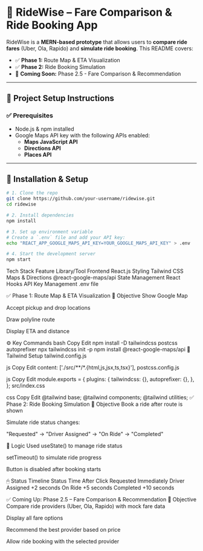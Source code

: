 # 🚖 RideWise – Fare Comparison & Ride Booking App

RideWise is a **MERN-based prototype** that allows users to **compare ride fares** (Uber, Ola, Rapido) and **simulate ride booking**. This README covers:

- ✅ **Phase 1:** Route Map & ETA Visualization  
- ✅ **Phase 2:** Ride Booking Simulation  
- 🚧 **Coming Soon:** Phase 2.5 - Fare Comparison & Recommendation

---

## 🚀 Project Setup Instructions

### ✅ Prerequisites

- Node.js & npm installed
- Google Maps API key with the following APIs enabled:
  - **Maps JavaScript API**
  - **Directions API**
  - **Places API**

---

## 🧱 Installation & Setup

```bash
# 1. Clone the repo
git clone https://github.com/your-username/ridewise.git
cd ridewise

# 2. Install dependencies
npm install

# 3. Set up environment variable
# Create a `.env` file and add your API key:
echo "REACT_APP_GOOGLE_MAPS_API_KEY=YOUR_GOOGLE_MAPS_API_KEY" > .env

# 4. Start the development server
npm start
```

 Tech Stack
Feature	Library/Tool
Frontend	React.js
Styling	Tailwind CSS
Maps & Directions	@react-google-maps/api
State Management	React Hooks
API Key Management	.env file

✅ Phase 1: Route Map & ETA Visualization
🎯 Objective
Show Google Map

Accept pickup and drop locations

Draw polyline route

Display ETA and distance

⚙️ Key Commands
bash
Copy
Edit
npm install -D tailwindcss postcss autoprefixer
npx tailwindcss init -p
npm install @react-google-maps/api
🧩 Tailwind Setup
tailwind.config.js

js
Copy
Edit
content: ['./src/**/*.{html,js,jsx,ts,tsx}'],
postcss.config.js

js
Copy
Edit
module.exports = {
  plugins: {
    tailwindcss: {},
    autoprefixer: {},
  },
};
src/index.css

css
Copy
Edit
@tailwind base;
@tailwind components;
@tailwind utilities;
✅ Phase 2: Ride Booking Simulation
🎯 Objective
Book a ride after route is shown

Simulate ride status changes:

"Requested" → "Driver Assigned" → "On Ride" → "Completed"

🧠 Logic Used
useState() to manage ride status

setTimeout() to simulate ride progress

Button is disabled after booking starts

🖱 Status Timeline
Status	Time After Click
Requested	Immediately
Driver Assigned	+2 seconds
On Ride	+5 seconds
Completed	+10 seconds

✅ Coming Up: Phase 2.5 – Fare Comparison & Recommendation
🎯 Objective
Compare ride providers (Uber, Ola, Rapido) with mock fare data

Display all fare options

Recommend the best provider based on price

Allow ride booking with the selected provider
